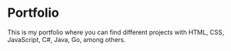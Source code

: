 # Portfolio
This is my portfolio where you can find different projects with HTML, CSS, JavaScript, C#, Java, Go, among others.
